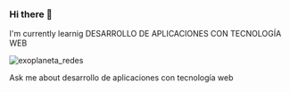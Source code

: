 ### Hi there 👋

I'm currently learnig DESARROLLO DE APLICACIONES CON TECNOLOGÍA WEB

![exoplaneta_redes](https://user-images.githubusercontent.com/104456566/165585904-06a1e837-08b5-4fce-a9ad-16df76a848c0.jpg)

Ask me about desarrollo de aplicaciones con tecnología web
<!--
**ElLince/ElLince** is a ✨ _special_ ✨ repository because its `README.md` (this file) appears on your GitHub profile.

Here are some ideas to get you started:

- 🔭 I’m currently working on ...
- 🌱 I’m currently learning ...
- 👯 I’m looking to collaborate on ...
- 🤔 I’m looking for help with ...
- 💬 Ask me about ...
- 📫 How to reach me: ...
- 😄 Pronouns: ...
- ⚡ Fun fact: ...
-->
